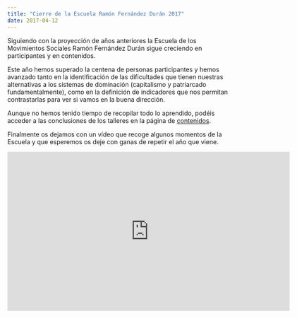 ```yaml
---
title: "Cierre de la Escuela Ramón Fernández Durán 2017"
date: 2017-04-12
---
```


Siguiendo con la proyección de años anteriores la Escuela de los Movimientos Sociales Ramón Fernández Durán sigue creciendo en participantes y en contenidos.

Este año hemos superado la centena de personas participantes y hemos avanzado tanto en la identificación de las dificultades que tienen nuestras alternativas a los sistemas de dominación (capitalismo y patriarcado fundamentalmente), como en la definición de indicadores que nos permitan contrastarlas para ver si vamos en la buena dirección.

Aunque no hemos tenido tiempo de recopilar todo lo aprendido, podéis acceder a las conclusiones de los talleres en la página de [contenidos](/contenidos.html).

Finalmente os dejamos con un vídeo que recoge algunos momentos de la Escuela y que esperemos os deje con ganas de repetir el año que viene.

<iframe width="640" height="360" src="https://www.youtube-nocookie.com/embed/5Q3LXVgDDBg?rel=0" frameborder="0" allowfullscreen></iframe>
